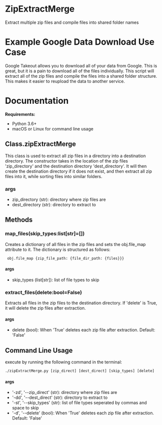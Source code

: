 # ZipExtractMerge
Extract multiple zip files and compile files into shared folder names

# Example Google Data Download Use Case
Google Takeout allows you to download all of your data from Google.  This is great, but it is a pain to download all of the files individually.  This script will extract all of the zip files and compile the files into a shared folder structure. This makes it easier to reupload the data to another service.

# Documentation
**Requirements:**
* Python 3.6+
* macOS or Linux for command line usage

## Class.zipExtractMerge
This class is used to extract all zip files in a directory into a destination directory. The constructor takes in the location of the zip files 'zip_directory' and the destination directory 'dest_directory'. It will then create the destination directory if it does not exist, and then extract all zip files into it, while sorting files into similar folders.

### args
- zip_directory (str): directory where zip files are
- dest_directory (str): directory to extract to

## Methods
### map_files(skip_types:list[str]=[])
Creates a dictionary of all files in the zip files and sets the obj.file_map attribute to it. The dictionary is structured as follows:
        
     obj.file_map {zip_file_path: {file_dir_path: {files}}}

#### args
- skip_types (list[str]): list of file types to skip

### extract_files(delete:bool=False)
Extracts all files in the zip files to the destination directory. If 'delete' is True, it will delete the zip files after extraction.

#### args
- delete (bool): When 'True' deletes each zip file after extraction. Default: 'False'

## Command Line Usage
execute by running the following command in the terminal:

    ./zipExtractMerge.py [zip_direct] [dest_direct] [skip_types] [delete]

#### args
- '-zd', '--zip_direct' (str): directory where zip files are
- '-dd', '--dest_direct' (str): directory to extract to
- '-st', '--skip_types' (str): list of file types seperated by commas and space to skip
- '-d', '--delete' (bool): When 'True' deletes each zip file after extraction. Default: 'False'